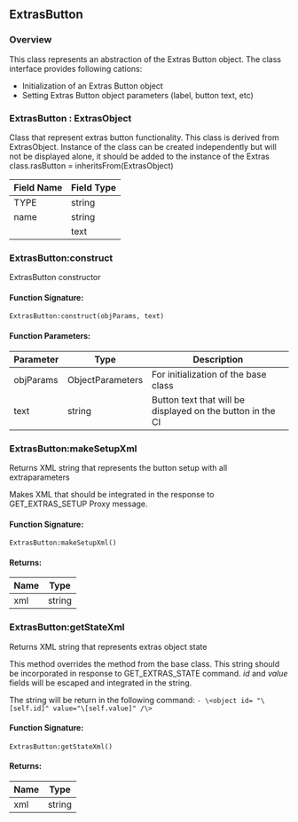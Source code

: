 ## ExtrasButton

### Overview

This class represents an abstraction of the Extras Button object. The class interface provides following cations:

- Initialization of an Extras Button object
- Setting Extras Button object parameters (label, button text, etc)


### ExtrasButton : ExtrasObject

Class that represent extras button functionality. This class is derived from ExtrasObject. Instance of the class can be created independently but will not be displayed alone, it should be added to the instance of the Extras class.rasButton = inheritsFrom(ExtrasObject)

| Field Name | Field Type |
| ---------- | ---------- |
| TYPE       | string     |
| name       | string     |
|            | text       |

### ExtrasButton:construct

 ExtrasButton constructor

#### Function Signature:

`ExtrasButton:construct(objParams, text)`

#### Function Parameters:

| Parameter | Type             | Description                                                |
| --------- | ---------------- | ---------------------------------------------------------- |
| objParams | ObjectParameters | For initialization of the base class                       |
| text      | string           | Button text that will be displayed on the button in the CI |

### ExtrasButton:makeSetupXml

 Returns XML string that represents the button setup with all extraparameters

 Makes XML that should be integrated in the response to
 GET\_EXTRAS\_SETUP Proxy message.

#### Function Signature:

`ExtrasButton:makeSetupXml()`


#### Returns:

| Name | Type   |
| ---- | ------ |
| xml  | string |

### ExtrasButton:getStateXml

 Returns XML string that represents extras object state

 This method overrides the method from the base class. This string should be incorporated in response to GET\_EXTRAS\_STATE
 command. *id* and *value* fields will be escaped and integrated in the string.
 
The string will be return in the following command:
 `- \<object id= "\[self.id]" value="\[self.value]" /\>`

#### Function Signature:

`ExtrasButton:getStateXml()`


#### Returns:

| Name | Type   |
| ---- | ------ |
| xml  | string |
